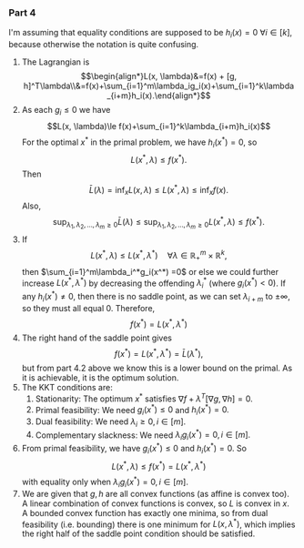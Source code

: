 ### Part 4
I'm assuming that equality conditions are supposed to be $h_i(x)=0\ \forall i\in [k]$, because otherwise the notation is quite confusing.
1. The Lagrangian is$$\begin{align*}L(x, \lambda)&=f(x) + [g, h]^T\lambda\\&=f(x)+\sum_{i=1}^m\lambda_ig_i(x)+\sum_{i=1}^k\lambda_{i+m}h_i(x).\end{align*}$$
2. As each $g_i \le 0$ we have $$L(x, \lambda)\le f(x)+\sum_{i=1}^k\lambda_{i+m}h_i(x)$$For the optimal $x^*$ in the primal problem, we have $h_i(x^*)=0$, so$$L(x^*,\lambda)\le f(x^*).$$Then$$\bar{L}(\lambda)=\inf_xL(x, \lambda)\le L(x^*,\lambda)\le \inf_xf(x).$$Also,$$\sup_{\lambda_1,\lambda_2,\dots,\lambda_m\ge0}\bar{L}(\lambda)\le\sup_{\lambda_1,\lambda_2,\dots,\lambda_m\ge0}L(x^*,\lambda)\le f(x^*).$$
3. If$$L(x^*,\lambda)\le L(x^*,\lambda^*)\quad\forall \lambda\in\mathbb{R}_+^m\times\mathbb{R}^k,$$then $\sum_{i=1}^m\lambda_i^*g_i(x^*) =0$ or else we could further increase $L(x^*,\lambda^*)$ by decreasing the offending $\lambda_i^*$ (where $g_i(x^*)<0$). If any $h_i(x^*)\ne 0$, then there is no saddle point, as we can set $\lambda_{i+m}$ to $\pm \infty$, so they must all equal $0$. Therefore, $$f(x^*)=L(x^*,\lambda^*)$$
4. The right hand of the saddle point gives $$f(x^*)=L(x^*, \lambda^*)=\bar{L}(\lambda^*),$$but from part 4.2 above we know this is a lower bound on the primal. As it is achievable, it is the optimum solution.
5. The KKT conditions are:
	1. Stationarity: The optimum $x^*$ satisfies $\nabla f+\lambda^T[\nabla g, \nabla h] = 0.$
	2. Primal feasibility: We need $g_i(x^*)\le 0$ and $h_i(x^*)=0.$
	3. Dual feasibility: We need $\lambda_i\ge 0,i\in[m].$
	4. Complementary slackness: We need $\lambda_ig_i(x^*)=0, i\in[m].$
6. From primal feasibility, we have $g_i(x^*)\le 0$ and $h_i(x^*)=0$. So$$L(x^*,\lambda)\le f(x^*)=L(x^*,\lambda^*)$$with equality only when $\lambda_ig_i(x^*)=0,i\in [m]$.
7. We are given that $g, h$ are all convex functions (as affine is convex too). A linear combination of convex functions is convex, so $L$ is convex in $x$. A bounded convex function has exactly one minima, so from dual feasibility (i.e. bounding) there is one minimum for $L(x, \lambda^*)$, which implies the right half of the saddle point condition should be satisfied.